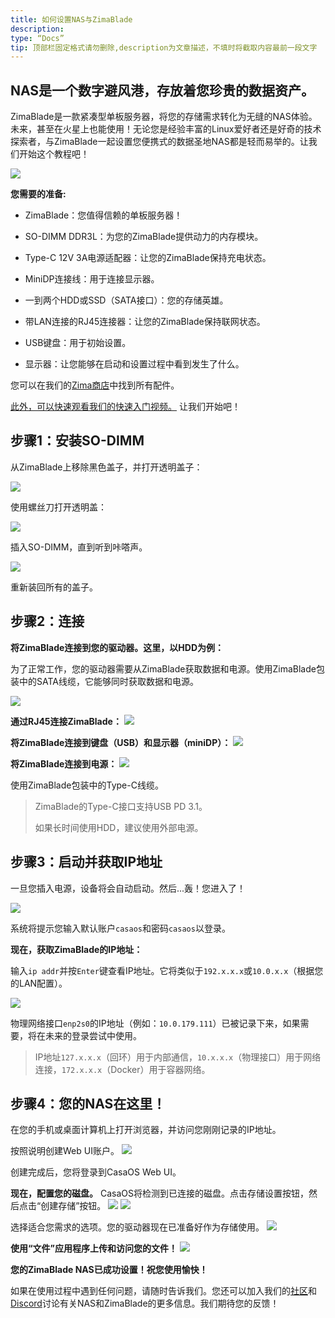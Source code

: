 ```yaml
---
title: 如何设置NAS与ZimaBlade
description:
type: “Docs”
tip: 顶部栏固定格式请勿删除,description为文章描述，不填时将截取内容最前一段文字
---
```

NAS是一个数字避风港，存放着您珍贵的数据资产。
--------------------------------------------------------------

ZimaBlade是一款紧凑型单板服务器，将您的存储需求转化为无缝的NAS体验。未来，甚至在火星上也能使用！无论您是经验丰富的Linux爱好者还是好奇的技术探索者，与ZimaBlade一起设置您便携式的数据圣地NAS都是轻而易举的。让我们开始这个教程吧！

![](https://manage.icewhale.io/api/static/docs/1719988281769_copyImage.png)

**您需要的准备:**

*   ZimaBlade：您值得信赖的单板服务器！
    
*   SO-DIMM DDR3L：为您的ZimaBlade提供动力的内存模块。
    
*   Type-C 12V 3A电源适配器：让您的ZimaBlade保持充电状态。
    
*   MiniDP连接线：用于连接显示器。
    
*   一到两个HDD或SSD（SATA接口）：您的存储英雄。
    
*   带LAN连接的RJ45连接器：让您的ZimaBlade保持联网状态。
    
*   USB键盘：用于初始设置。
    
*   显示器：让您能够在启动和设置过程中看到发生了什么。
    

您可以在我们的[Zima商店](https://shop.zimaspace.com/collections/zima-accessories?utm_source=head&utm_medium=menu)中找到所有配件。

[此外，可以快速观看我们的快速入门视频。](https://www.youtube.com/watch?v=--G4T5aGGEM) 让我们开始吧！

## 步骤1：安装SO-DIMM

从ZimaBlade上移除黑色盖子，并打开透明盖子：

![](https://manage.icewhale.io/api/static/docs/1719988660694_2.png)


使用螺丝刀打开透明盖：

![](https://manage.icewhale.io/api/static/docs/1719988685607_3.png)


插入SO-DIMM，直到听到咔嗒声。

![](https://manage.icewhale.io/api/static/docs/1719988701892_4.png)


重新装回所有的盖子。

## 步骤2：连接

**将ZimaBlade连接到您的驱动器。这里，以HDD为例：**

为了正常工作，您的驱动器需要从ZimaBlade获取数据和电源。使用ZimaBlade包装中的SATA线缆，它能够同时获取数据和电源。

![](https://manage.icewhale.io/api/static/docs/1719988728728_5.png)


**通过RJ45连接ZimaBlade：**
![](https://manage.icewhale.io/api/static/docs/1719988748568_6.png)


**将ZimaBlade连接到键盘（USB）和显示器（miniDP）：**
![](https://manage.icewhale.io/api/static/docs/1719988770426_7.png)


**将ZimaBlade连接到电源：**
![](https://manage.icewhale.io/api/static/docs/1719988789048_8.png)


使用ZimaBlade包装中的Type-C线缆。

> ZimaBlade的Type-C接口支持USB PD 3.1。
> 
> 如果长时间使用HDD，建议使用外部电源。

## 步骤3：启动并获取IP地址

一旦您插入电源，设备将会自动启动。然后...轰！您进入了！

![](https://manage.icewhale.io/api/static/docs/1724748313259_image.png)



系统将提示您输入默认账户`casaos`和密码`casaos`以登录。


  

**现在，获取ZimaBlade的IP地址：**

输入`ip addr`并按`Enter`键查看IP地址。它将类似于`192.x.x.x`或`10.0.x.x`（根据您的LAN配置）。

![](https://manage.icewhale.io/api/static/docs/1724748361255_image.png)


物理网络接口`enp2s0`的IP地址（例如：`10.0.179.111`）已被记录下来，如果需要，将在未来的登录尝试中使用。
> IP地址`127.x.x.x`（回环）用于内部通信，`10.x.x.x`（物理接口）用于网络连接，`172.x.x.x`（Docker）用于容器网络。

## 步骤4：您的NAS在这里！

在您的手机或桌面计算机上打开浏览器，并访问您刚刚记录的IP地址。

按照说明创建Web UI账户。
![](https://manage.icewhale.io/api/static/docs/1719988936857_Arc_MyleHxojSb.png)

创建完成后，您将登录到CasaOS Web UI。
<br>

**现在，配置您的磁盘。** CasaOS将检测到已连接的磁盘。点击存储设置按钮，然后点击“创建存储”按钮。
![](https://manage.icewhale.io/api/static/docs/1720065540546_image.png)
![](https://manage.icewhale.io/api/static/docs/1719988986725_Arc_Xe3iywhbjm.png)

选择适合您需求的选项。您的驱动器现在已准备好作为存储使用。
![](https://manage.icewhale.io/api/static/docs/1719989035890_Arc_0Jjnl9skw3.png)

**使用“文件”应用程序上传和访问您的文件！**
![](https://manage.icewhale.io/api/static/docs/1719989056324_Arc_gdroRMM9ST.png)

**您的ZimaBlade NAS已成功设置！祝您使用愉快！**

  

如果在使用过程中遇到任何问题，请随时告诉我们。您还可以加入我们的[社区](https://community.zimaspace.com/)和[Discord](https://discord.gg/uuNfKzG5)讨论有关NAS和ZimaBlade的更多信息。我们期待您的反馈！